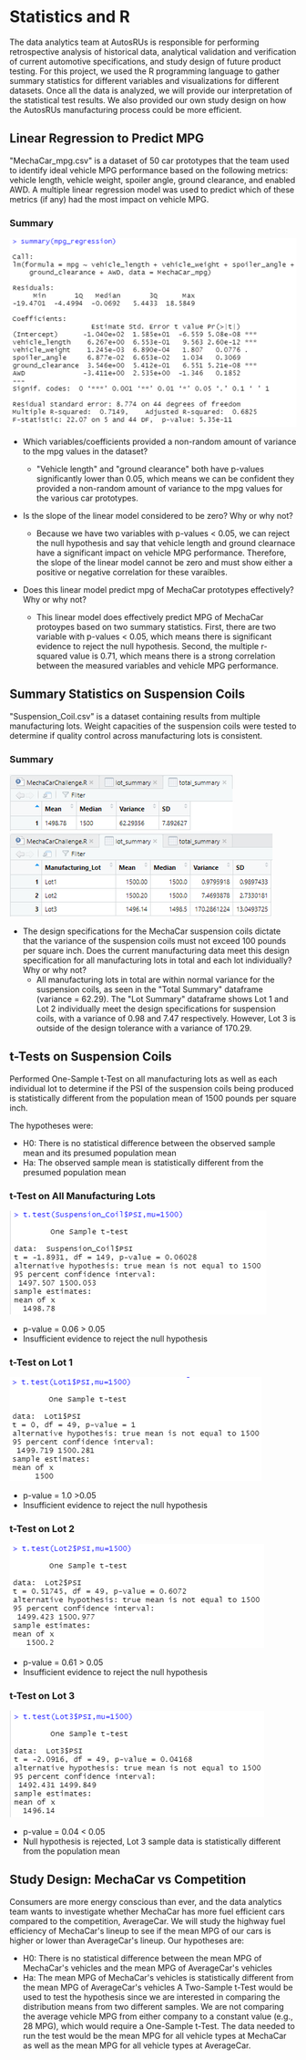 # Statistics and R
The data analytics team at AutosRUs is responsible for performing retrospective analysis of historical data, analytical validation and verification of current automotive specifications, and study design of future product testing. For this project, we used the R programming language to gather summary statistics for different variables and visualizations for different datasets. Once all the data is analyzed, we will provide our interpretation of the statistical test results. We also provided our own study design on how the AutosRUs manufacturing process could be more efficient.

## Linear Regression to Predict MPG
"MechaCar_mpg.csv" is a dataset of 50 car prototypes that the team used to identify ideal vehicle MPG performance based on the following metrics: vehicle length, vehicle weight, spoiler angle, ground clearance, and enabled AWD. A multiple linear regression model was used to predict which of these metrics (if any) had the most impact on vehicle MPG. 

### Summary
![Image of MPG Regression](https://github.com/jpb12002/MechaCar_Statistical_Analysis/blob/main/Images/MPG%20Linear%20Regression.png)

- Which variables/coefficients provided a non-random amount of variance to the mpg values in the dataset?
  - "Vehicle length" and "ground clearance" both have p-values significantly lower than 0.05, which means we can be confident they provided a non-random amount of variance to the mpg values for the various car prototypes. 

- Is the slope of the linear model considered to be zero? Why or why not?
  - Because we have two variables with p-values < 0.05, we can reject the null hypothesis and say that vehicle length and ground clearnace have a significant impact on vehicle MPG performance. Therefore, the slope of the linear model cannot be zero and must show either a positive or negative correlation for these varaibles.

- Does this linear model predict mpg of MechaCar prototypes effectively? Why or why not?
  - This linear model does effectively predict MPG of MechaCar protoypes based on two summary statistics. First, there are two variable with p-values < 0.05, which means there is significant evidence to reject the null hypothesis. Second, the multiple r-squared value is 0.71, which means there is a strong correlation between the measured variables and vehicle MPG performance. 

## Summary Statistics on Suspension Coils
"Suspension_Coil.csv" is a dataset containing results from multiple manufacturing lots. Weight capacities of the suspension coils were tested to determine if quality control across manufacturing lots is consistent.

### Summary
![Image of Total Summary](https://github.com/jpb12002/MechaCar_Statistical_Analysis/blob/main/Images/Total_Summary.png)
![Image of Lot Summary](https://github.com/jpb12002/MechaCar_Statistical_Analysis/blob/main/Images/Lot_Summary.png)

- The design specifications for the MechaCar suspension coils dictate that the variance of the suspension coils must not exceed 100 pounds per square inch. Does the current manufacturing data meet this design specification for all manufacturing lots in total and each lot individually? Why or why not?
  - All manufacturing lots in total are within normal variance for the suspension coils, as seen in the "Total Summary" dataframe (variance = 62.29). The "Lot Summary" dataframe shows Lot 1 and Lot 2 individually meet the design specifications for suspension coils, with a variance of 0.98 and 7.47 respectively. However, Lot 3 is outside of the design tolerance with a variance of 170.29.

## t-Tests on Suspension Coils
Performed One-Sample t-Test on all manufacturing lots as well as each individual lot to determine if the PSI of the suspension coils being produced is statistically different from the population mean of 1500 pounds per square inch.

The hypotheses were:
- H0: There is no statistical difference between the observed sample mean and its presumed population mean
- Ha: The observed sample mean is statistically different from the presumed population mean

### t-Test on All Manufacturing Lots
![Image of t-test total](https://github.com/jpb12002/MechaCar_Statistical_Analysis/blob/main/Images/t-test%20total.png)
- p-value = 0.06 > 0.05
- Insufficient evidence to reject the null hypothesis

### t-Test on Lot 1
![Image of t-test lot 1](https://github.com/jpb12002/MechaCar_Statistical_Analysis/blob/main/Images/t-test%20Lot%201.png)
- p-value = 1.0 >0.05
- Insufficient evidence to reject the null hypothesis

### t-Test on Lot 2
![Image of t-test lot 2](https://github.com/jpb12002/MechaCar_Statistical_Analysis/blob/main/Images/t-test%20Lot%202.png)
- p-value = 0.61 > 0.05
- Insufficient evidence to reject the null hypothesis

### t-Test on Lot 3
![Image of t-test lot 3](https://github.com/jpb12002/MechaCar_Statistical_Analysis/blob/main/Images/t-test%20Lot%203.png)
- p-value = 0.04 < 0.05
- Null hypothesis is rejected, Lot 3 sample data is statistically different from the population mean

## Study Design: MechaCar vs Competition
Consumers are more energy conscious than ever, and the data analytics team wants to investigate whether MechaCar has more fuel efficient cars compared to the competition, AverageCar. We will study the highway fuel efficiency of MechaCar's lineup to see if the mean MPG of our cars is higher or lower than AverageCar's lineup. Our hypotheses are:
- H0: There is no statistical difference between the mean MPG of MechaCar's vehicles and the mean MPG of AverageCar's vehicles
- Ha: The mean MPG of MechaCar's vehicles is statistically different from the mean MPG of AverageCar's vehicles
A Two-Sample t-Test would be used to test the hypothesis since we are interested in comparing the distribution means from two different samples. We are not comparing the average vehicle MPG from either company to a constant value (e.g., 28 MPG), which would require a One-Sample t-Test. The data needed to run the test would be the mean MPG for all vehicle types at MechaCar as well as the mean MPG for all vehicle types at AverageCar. 
